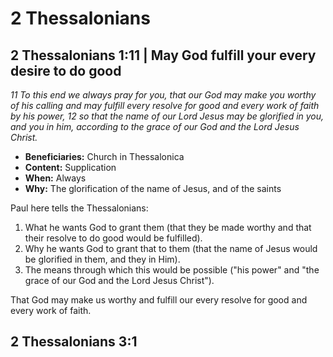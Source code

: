 # 2 Thessalonians

## 2 Thessalonians 1:11 | May God fulfill your every desire to do good

_11 To this end we always pray for you,_
_that our God may make you worthy of his calling and may fulfill every resolve for good and every work of faith by his power,_
_12 so that the name of our Lord Jesus may be glorified in you, and you in him,_
_according to the grace of our God and the Lord Jesus Christ._

- **Beneficiaries:** Church in Thessalonica
- **Content:** Supplication
- **When:** Always
- **Why:** The glorification of the name of Jesus, and of the saints

Paul here tells the Thessalonians:

1. What he wants God to grant them (that they be made worthy and that their resolve to do good would be fulfilled).
2. Why he wants God to grant that to them (that the name of Jesus would be glorified in them, and they in Him).
3. The means through which this would be possible ("his power" and "the grace of our God and the Lord Jesus Christ").

That God may make us worthy and fulfill our every resolve for good and every work of faith.

## 2 Thessalonians 3:1


